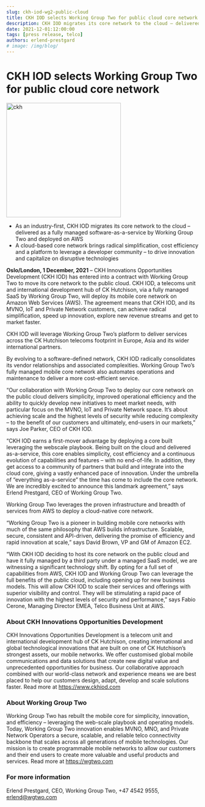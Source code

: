 ```yaml
---
slug: ckh-iod-wg2-public-cloud
title: CKH IOD selects Working Group Two for public cloud core network
description: CKH IOD migrates its core network to the cloud – delivered as a fully managed software-as-a-service by Working Group Two and deployed on AWS
date: 2021-12-01:12:00:00
tags: [press release, telco]
authors: erlend-prestgard
# image: /img/blog/
---
```


# CKH IOD selects Working Group Two for public cloud core network

<img src="/img/ckh.png" alt="ckh" width="300"/>

- As an industry-first, CKH IOD migrates its core network to the cloud – delivered as a fully managed software-as-a-service by Working Group Two and deployed on AWS
- A cloud-based core network brings radical simplification, cost efficiency and a platform to leverage a developer community – to drive innovation and capitalize on disruptive technologies

<!--truncate-->

**Oslo/London, 1 December, 2021** – CKH Innovations Opportunities Development (CKH IOD) has entered into a contract with Working Group Two to move its core network to the public cloud. CKH IOD, a telecoms unit and international development hub of CK Hutchison, via a fully managed SaaS by Working Group Two, will deploy its mobile core network on Amazon Web Services (AWS). The agreement means that CKH IOD, and its MVNO, IoT and Private Network customers, can achieve radical simplification, speed up innovation, explore new revenue streams and get to market faster.

CKH IOD will leverage Working Group Two’s platform to deliver services across the CK Hutchison telecoms footprint in Europe, Asia and its wider international partners.

By evolving to a software-defined network, CKH IOD radically consolidates its vendor relationships and associated complexities. Working Group Two’s fully managed mobile core network also automates operations and maintenance to deliver a more cost-efficient service.

“Our collaboration with Working Group Two to deploy our core network on the public cloud delivers simplicity, improved operational efficiency and the ability to quickly develop new initiatives to meet market needs, with particular focus on the MVNO, IoT and Private Network space. It’s about achieving scale and the highest levels of security while reducing complexity – to the benefit of our customers and ultimately, end-users in our markets,” says Joe Parker, CEO of CKH IOD.

“CKH IOD earns a first-mover advantage by deploying a core built leveraging the webscale playbook. Being built on the cloud and delivered as-a-service, this core enables simplicity, cost efficiency and a continuous evolution of capabilities and features – with no end-of-life. In addition, they get access to a community of partners that build and integrate into the cloud core, giving a vastly enhanced pace of innovation. Under the umbrella of “everything as-a-service” the time has come to include the core network. We are incredibly excited to announce this landmark agreement,” says Erlend Prestgard, CEO of Working Group Two.

Working Group Two leverages the proven infrastructure and breadth of services from AWS to deploy a cloud-native core network.

“Working Group Two is a pioneer in building mobile core networks with much of the same philosophy that AWS builds infrastructure. Scalable, secure, consistent and API-driven, delivering the promise of efficiency and rapid innovation at scale,” says David Brown, VP and GM of Amazon EC2.

“With CKH IOD deciding to host its core network on the public cloud and have it fully managed by a third party under a managed SaaS model, we are witnessing a significant technology shift. By opting for a full set of capabilities from AWS, CKH IOD and Working Group Two can leverage the full benefits of the public cloud, including opening up for new business models. This will allow CKH IOD to scale their services and offerings with superior visibility and control. They will be stimulating a rapid pace of innovation with the highest levels of security and performance,” says Fabio Cerone, Managing Director EMEA, Telco Business Unit at AWS.

### About CKH Innovations Opportunities Development
CKH Innovations Opportunities Development is a telecom unit and international development hub of CK Hutchison, creating international and global technological innovations that are built on one of CK Hutchison’s strongest assets, our mobile networks. We offer customised global mobile communications and data solutions that create new digital value and unprecedented opportunities for business. Our collaborative approach combined with our world-class network and experience means we are best placed to help our customers design, adapt, develop and scale solutions faster. Read more at https://www.ckhiod.com

### About Working Group Two
Working Group Two has rebuilt the mobile core for simplicity, innovation, and efficiency – leveraging the web-scale playbook and operating models. Today, Working Group Two innovation enables MVNO, MNO, and Private Network Operators a secure, scalable, and reliable telco connectivity backbone that scales across all generations of mobile technologies. Our mission is to create programmable mobile networks to allow our customers and their end users to create more valuable and useful products and services. Read more at https://wgtwo.com

### For more information
Erlend Prestgard, CEO, Working Group Two, +47 4542 9555, erlend@wgtwo.com

